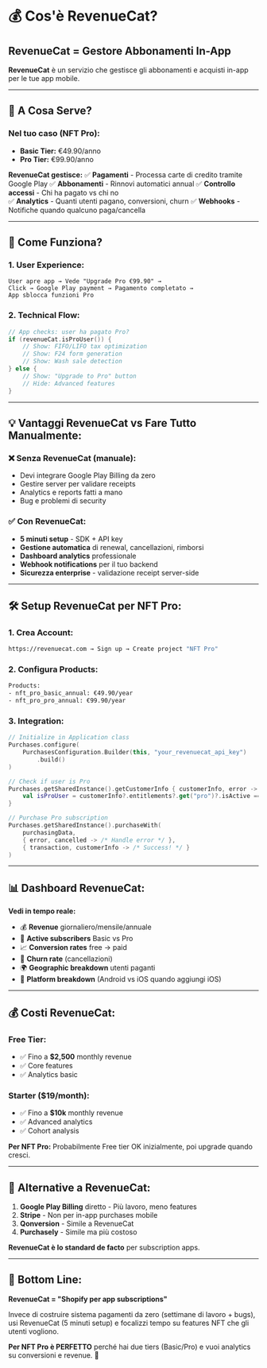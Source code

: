 # 💰 Cos'è RevenueCat?

## **RevenueCat = Gestore Abbonamenti In-App**

**RevenueCat** è un servizio che gestisce gli abbonamenti e acquisti in-app per le tue app mobile.

---

## 🎯 **A Cosa Serve?**

### **Nel tuo caso (NFT Pro):**
- **Basic Tier:** €49.90/anno
- **Pro Tier:** €99.90/anno

**RevenueCat gestisce:**
✅ **Pagamenti** - Processa carte di credito tramite Google Play
✅ **Abbonamenti** - Rinnovi automatici annual
✅ **Controllo accessi** - Chi ha pagato vs chi no  
✅ **Analytics** - Quanti utenti pagano, conversioni, churn
✅ **Webhooks** - Notifiche quando qualcuno paga/cancella

---

## 🔄 **Come Funziona?**

### **1. User Experience:**
```
User apre app → Vede "Upgrade Pro €99.90" → 
Click → Google Play payment → Pagamento completato → 
App sblocca funzioni Pro
```

### **2. Technical Flow:**
```kotlin
// App checks: user ha pagato Pro?
if (revenueCat.isProUser()) {
    // Show: FIFO/LIFO tax optimization
    // Show: F24 form generation  
    // Show: Wash sale detection
} else {
    // Show: "Upgrade to Pro" button
    // Hide: Advanced features
}
```

---

## 💡 **Vantaggi RevenueCat vs Fare Tutto Manualmente:**

### **❌ Senza RevenueCat (manuale):**
- Devi integrare Google Play Billing da zero
- Gestire server per validare receipts
- Analytics e reports fatti a mano
- Bug e problemi di security

### **✅ Con RevenueCat:**
- **5 minuti setup** - SDK + API key
- **Gestione automatica** di renewal, cancellazioni, rimborsi
- **Dashboard analytics** professionale
- **Webhook notifications** per il tuo backend
- **Sicurezza enterprise** - validazione receipt server-side

---

## 🛠️ **Setup RevenueCat per NFT Pro:**

### **1. Crea Account:**
```bash
https://revenuecat.com → Sign up → Create project "NFT Pro"
```

### **2. Configura Products:**
```bash
Products:
- nft_pro_basic_annual: €49.90/year
- nft_pro_pro_annual: €99.90/year
```

### **3. Integration:**
```kotlin
// Initialize in Application class
Purchases.configure(
    PurchasesConfiguration.Builder(this, "your_revenuecat_api_key")
        .build()
)

// Check if user is Pro
Purchases.getSharedInstance().getCustomerInfo { customerInfo, error ->
    val isProUser = customerInfo?.entitlements?.get("pro")?.isActive == true
}

// Purchase Pro subscription
Purchases.getSharedInstance().purchaseWith(
    purchasingData,
    { error, cancelled -> /* Handle error */ },
    { transaction, customerInfo -> /* Success! */ }
)
```

---

## 📊 **Dashboard RevenueCat:**

**Vedi in tempo reale:**
- 💰 **Revenue** giornaliero/mensile/annuale
- 👥 **Active subscribers** Basic vs Pro
- 📈 **Conversion rates** free → paid
- 🔄 **Churn rate** (cancellazioni)
- 🌍 **Geographic breakdown** utenti paganti
- 📱 **Platform breakdown** (Android vs iOS quando aggiungi iOS)

---

## 💰 **Costi RevenueCat:**

### **Free Tier:**
- ✅ Fino a **$2,500** monthly revenue
- ✅ Core features
- ✅ Analytics basic

### **Starter ($19/month):**
- ✅ Fino a **$10k** monthly revenue  
- ✅ Advanced analytics
- ✅ Cohort analysis

**Per NFT Pro:** Probabilmente Free tier OK inizialmente, poi upgrade quando cresci.

---

## 🎯 **Alternative a RevenueCat:**

1. **Google Play Billing** diretto - Più lavoro, meno features
2. **Stripe** - Non per in-app purchases mobile
3. **Qonversion** - Simile a RevenueCat
4. **Purchasely** - Simile ma più costoso

**RevenueCat è lo standard de facto** per subscription apps.

---

## 🚀 **Bottom Line:**

**RevenueCat = "Shopify per app subscriptions"**

Invece di costruire sistema pagamenti da zero (settimane di lavoro + bugs), usi RevenueCat (5 minuti setup) e focalizzi tempo su features NFT che gli utenti vogliono.

**Per NFT Pro è PERFETTO** perché hai due tiers (Basic/Pro) e vuoi analytics su conversioni e revenue. 💯